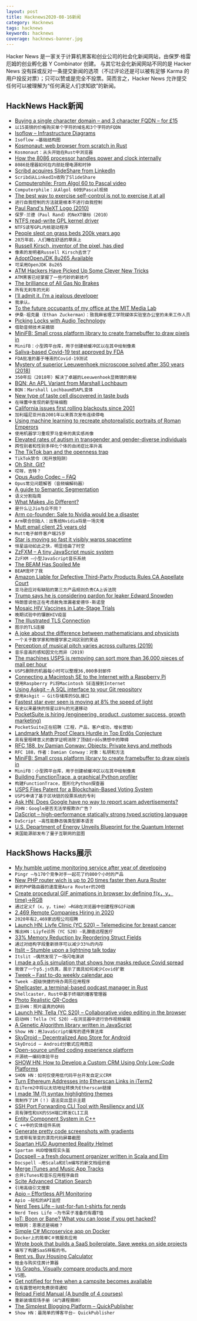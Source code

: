 ```yaml
---
layout: post
title: Hacknews2020-08-16新闻
category: Hacknews
tags: hacknews
keywords: hacknews
coverage: hacknews-banner.jpg
---
```


Hacker News 是一家关于计算机黑客和创业公司的社会化新闻网站，由保罗·格雷厄姆的创业孵化器 Y Combinator 创建。
与其它社会化新闻网站不同的是 Hacker News 没有踩或反对一条提交新闻的选项（不过评论还是可以被有足够 Karma 的用户投反对票）；只可以赞或是完全不投票。简而言之，Hacker News 允许提交任何可以被理解为“任何满足人们求知欲”的新闻。

## HackNews Hack新闻


- [Buying a single character domain – and 3 character FQDN – for £15](https://shkspr.mobi/blog/2020/08/buying-a-single-character-domain-and-3-character-fqdn-for-15/)
- `以15英镑的价格购买单个字符的域名和3个字符的FQDN`
- [Isoflow – Infrastructure Diagrams](https://isoflow.io/)
- `Isoflow –基础结构图`
- [Kosmonaut: web browser from scratch in Rust](https://github.com/twilco/kosmonaut)
- `Kosmonaut：从头开始在Rust中浏览器`
- [How the 8086 processor handles power and clock internally](http://www.righto.com/2020/08/how-8086-processor-handles-power-and.html)
- `8086处理器如何在内部处理电源和时钟`
- [Scribd acquires SlideShare from LinkedIn](https://techcrunch.com/2020/08/11/scribd-acquires-slideshare/)
- `Scribd从LinkedIn收购了SlideShare`
- [Computerphile: From Algol 60 to Pascal video](https://www.youtube.com/watch?v=SVYBJlCmRxE)
- `Computerphile：从Algol 60到Pascal视频`
- [The best way to exercise self-control is not to exercise it at all](https://psyche.co/ideas/the-best-way-to-exercise-self-control-is-not-to-exercise-it-at-all)
- `进行自我控制的方法就是根本不进行自我控制`
- [Paul Rand's NeXT Logo (2010)](https://www.logodesignlove.com/next-logo-paul-rand)
- `保罗·兰德（Paul Rand）的NeXT徽标（2010）`
- [NTFS read-write GPL kernel driver](https://lore.kernel.org/lkml/2911ac5cd20b46e397be506268718d74@paragon-software.com/)
- `NTFS读写GPL内核驱动程序`
- [People slept on grass beds 200k years ago](https://arstechnica.com/science/2020/08/people-slept-on-comfy-grass-beds-200000-years-ago/)
- `20万年前，人们睡在舒适的草床上`
- [Russell Kirsch, inventor of the pixel, has died](https://petapixel.com/2020/08/13/russell-kirsch-inventor-of-the-pixel-passed-away-this-week/)
- `像素的发明者Russell Kirsch去世了`
- [AdoptOpenJDK 8u265 Available](https://blog.adoptopenjdk.net/2020/07/adoptopenjdk-8u265-available/)
- `可采用OpenJDK 8u265`
- [ATM Hackers Have Picked Up Some Clever New Tricks](https://www.wired.com/story/atm-hackers-jackpotting-remote-malware/)
- `ATM黑客已经掌握了一些巧妙的新技巧`
- [The brilliance of All Gas No Brakes](https://bigtechnology.substack.com/p/the-brilliance-of-all-gas-no-brakes)
- `所有无刹车的光彩`
- [I’ll admit it. I’m a jealous developer](https://medium.com/@dangoslen/ill-admit-it-i-m-a-jealous-developer-4c526f0e0abb)
- `我承认。`
- [To the future occupants of my office at the MIT Media Lab](http://www.ethanzuckerman.com/blog/2020/08/15/to-the-future-occupants-of-my-office-at-the-mit-media-lab/)
- `伊桑·祖克曼（Ethan Zuckerman）：致我麻省理工学院媒体实验室办公室的未来工作人员`
- [Picking Locks with Audio Technology](https://cacm.acm.org/news/246744-picking-locks-with-audio-technology/fulltext)
- `借助音频技术采摘锁`
- [MiniFB: Small cross platform library to create framebuffer to draw pixels in](https://github.com/emoon/minifb#minifb)
- `MiniFB：小型跨平台库，用于创建帧缓冲区以在其中绘制像素`
- [Saliva-based Covid-19 test approved by FDA](https://news.yale.edu/2020/08/15/yales-rapid-covid-19-saliva-test-receives-fda-emergency-use-authorization)
- `FDA批准的基于唾液的Covid-19测试`
- [Mystery of superior Leeuwenhoek microscope solved after 350 years (2018)](https://phys.org/news/2018-03-mystery-superior-leeuwenhoek-microscope-years.html)
- `350年后（2018年）解决了卓越的Leeuwenhoek显微镜的奥秘`
- [BQN: An APL Variant from Marshall Lochbaum](https://mlochbaum.github.io/BQN/)
- `BQN：Marshall Lochbaum的APL变体`
- [New type of taste cell discovered in taste buds](https://neurosciencenews.com/taste-cells-16830/)
- `在味蕾中发现的新型味细胞`
- [California issues first rolling blackouts since 2001](https://www.npr.org/2020/08/15/902781690/california-issues-first-rolling-blackouts-since-2001-as-heat-wave-bakes-western-)
- `加利福尼亚州自2001年以来首次发布连续停电`
- [Using machine learning to recreate photorealistic portraits of Roman Emperors](https://voshart.com/ROMAN-EMPEROR-PROJECT)
- `使用机器学习重现罗马皇帝的真实感肖像`
- [Elevated rates of autism in transgender and gender-diverse individuals](https://www.nature.com/articles/s41467-020-17794-1)
- `跨性别者和性别多样化个体的自闭症比率升高`
- [The TikTok ban and the openness trap](https://unintendedconsequenc.es/tiktok-ban-openness-trap/)
- `TikTok禁令（和开放陷阱）`
- [Oh Shit, Git?](https://ohshitgit.com/)
- `哎呀，吉特？`
- [Opus Audio Codec – FAQ](https://wiki.xiph.org/index.php?title=OpusFAQ)
- `Opus常见问题解答（音频编解码器）`
- [A guide to Semantic Segmentation](https://nanonets.com/blog/semantic-image-segmentation-2020/)
- `语义分割指南`
- [What Makes Jio Different?](https://simplanations.substack.com/p/9-what-makes-jio-different)
- `是什么让Jio与众不同？`
- [Arm co-founder: Sale to Nvidia would be a disaster](https://www.bbc.com/news/technology-53637463)
- `Arm联合创始人：出售给Nvidia将是一场灾难`
- [Mutt email client 25 years old](http://mutt.org)
- `Mutt电子邮件客户端25岁`
- [Star is moving so fast it visibly warps spacetime](https://futurism.com/the-byte/star-moving-fast-warps-spacetime)
- `恒星运动如此之快，明显扭曲了时空`
- [ZzFXM – A tiny JavaScript music system](https://keithclark.github.io/ZzFXM/)
- `ZzFXM –小型JavaScript音乐系统`
- [The BEAM Has Spoiled Me](https://gvaughn.github.io/2020/08/08/beam_spoiled_me.html)
- `BEAM宠坏了我`
- [Amazon Liable for Defective Third-Party Products Rules CA Appellate Court](https://californiaglobe.com/section-2/amazon-liable-for-defective-third-party-products-rules-ca-appelate-court/)
- `亚马逊应对有缺陷的第三方产品规则负责CA上诉法院`
- [Trump says he is considering pardon for leaker Edward Snowden](https://www.reuters.com/article/us-usa-politics-snowden/trump-says-hes-considering-pardon-for-leaker-edward-snowden-idUSKCN25B10Z)
- `特朗普说他正在考虑赦免泄漏者爱德华·斯诺登`
- [Mosaic HIV Vaccines in Late-Stage Trials](https://www.verywellhealth.com/mosaic-hiv-vaccine-sparks-hope-4173079)
- `晚期试验中的镶嵌HIV疫苗`
- [The Illustrated TLS Connection](https://tls.ulfheim.net/)
- `图示的TLS连接`
- [A joke about the difference between mathematicians and physicists](http://www.thingspondered.xyz/2020/08/excerpt-man-who-loved-only-numbers.html)
- `一个关于数学家和物理学家之间区别的笑话`
- [Perception of musical pitch varies across cultures (2019)](https://news.mit.edu/2019/perception-musical-pitch-cultures-0919)
- `音乐音高的感知因文化而异（2019）`
- [The machines USPS is removing can sort more than 36,000 pieces of mail per hour](https://www.businessinsider.com/usps-mail-sorting-machines-how-they-work-in-photos-2020-8)
- `USPS删除的机器每小时可以整理36,000多封邮件`
- [Connecting a Macintosh SE to the Internet with a Raspberry Pi](https://metalbabble.wordpress.com/2020/02/08/the-final-frontier-connecting-a-macintosh-se-to-the-internet-with-a-raspberry-pi/)
- `使用Raspberry Pi将Macintosh SE连接到Internet`
- [Using Askgit – A SQL interface to your Git repository](https://willschenk.com/articles/2020/using_askgit/)
- `使用Askgit – Git存储库的SQL接口`
- [Fastest star ever seen is moving at 8% the speed of light](https://phys.org/news/2020-08-fastest-star.html)
- `有史以来最快的恒星以8％的光速移动`
- [PocketSuite is hiring (engineering, product, customer success, growth marketing)](https://angel.co/company/pocketsuite)
- `PocketSuite正在招聘（工程，产品，客户成功，增长营销）`
- [Landmark Math Proof Clears Hurdle in Top Erdős Conjecture](https://www.quantamagazine.org/landmark-math-proof-clears-hurdle-in-top-erdos-conjecture-20200803/)
- `具有里程碑意义的数学证明消除了顶级Erdős猜想中的障碍`
- [RFC 188, by Damian Conway: Objects: Private keys and methods](https://raku-advent.blog/2020/08/16/rfc-188-by-damian-conway-objects-private-keys-and-methods/)
- `RFC 188，作者：Damian Conway：对象：私钥和方法`
- [MiniFB: Small cross platform library to create framebuffer to draw pixels in](https://github.com/emoon/minifb)
- `MiniFB：小型跨平台库，用于创建帧缓冲区以在其中绘制像素`
- [Building FunctionTrace, a graphical Python profiler](https://hacks.mozilla.org/2020/05/building-functiontrace-a-graphical-python-profiler/)
- `构建FunctionTrace，图形化Python探查器`
- [USPS Files Patent for a Blockchain-Based Voting System](https://heraldsheets.com/us-postal-service-usps-files-patent-for-blockchain-based-voting-system/)
- `USPS申请了基于区块链的投票系统的专利`
- [Ask HN: Does Google have no way to report scam advertisements?](item?id=24175924)
- `问HN：Google是否无法举报欺诈广告？`
- [DaScript – high-performance statically strong typed scripting language](https://dascript.org/)
- `DaScript –高性能静态强类型脚本语言`
- [U.S. Department of Energy Unveils Blueprint for the Quantum Internet](https://www.energy.gov/articles/us-department-energy-unveils-blueprint-quantum-internet-launch-future-quantum-internet)
- `美国能源部发布了量子互联网的蓝图`


## HackShows Hacks展示

- [ My humble uptime monitoring service after year of developing](https://pingr.io)
- `Pingr –与170个竞争对手一起花了约800个小时的产品`
- [ New PHP router wich is up to 20 times faster then Aura Router](https://github.com/alexdodonov/mezon-router/blob/master/doc/router-aura.md)
- `新的PHP路由器的速度是Aura Router的20倍`
- [ Create procedural GIF animations in browser by defining f(x，y，time)→RGB](https://fofpx.com)
- `通过定义f（x，y，time）→RGB在浏览器中创建程序GIF动画`
- [ 2,469 Remote Companies Hiring in 2020](https://remotehub.io/)
- `2020年有2,469家远程公司招聘`
- [Launch HN: Liyfe Clinic (YC S20) – Telemedicine for breast cancer](item?id=24143569)
- `推出HN：Liyfe诊所（YC S20）–乳腺癌远程医疗`
- [ 33% Memory Reduction by Reordering Struct Fields](https://qvault.io/2020/08/07/saving-a-third-of-our-memory-by-re-ordering-go-struct-fields)
- `通过对结构字段重新排序可以减少33％的内存`
- [ Itslit – Stumble upon a lightning talk today](https://github.com/vinayak-mehta/itslit)
- `Itslit –偶然发现了一场闪电演讲`
- [ I made a p5.js simulation that shows how masks reduce Covid spread](http://JustWearIt.fyi)
- `我做了一个p5.js仿真，展示了面具如何减少Covid扩散`
- [ Tweek – Fast to-do weekly calendar app](https://tweek.so)
- `Tweek –超级快捷的待办周历应用程序`
- [ Shellcaster, a terminal-based podcast manager in Rust](https://github.com/jeff-hughes/shellcaster)
- `Shellcaster，Rust中基于终端的播客管理器`
- [ Photo Realistic QR-Codes](https://www.QRpicture.com)
- `显示HN：照片逼真的QR码`
- [Launch HN: Tella (YC S20) – Collaborative video editing in the browser](item?id=24158509)
- `启动HN：Tella（YC S20）–在浏览器中进行协作视频编辑`
- [ A Genetic Algorithm library written in JavaScript](https://github.com/lodenrogue/genetic-algorithm-js)
- `Show HN：用JavaScript编写的遗传算法库`
- [ SkyDroid – Decentralized App Store for Android](https://github.com/redsolver/skydroid)
- `SkyDroid – Android分散式应用商店`
- [ Open-source unified coding experience platform](https://www.reddit.com/r/Python/comments/i9g0oo/made_a_platform_for_people_to_learn_code_practice/)
- `开源统一编码体验平台`
- [SHOW HN: How to Develop a Custom CRM Using Only Low-Code Platforms](https://medium.com/@sebscholl/hot-to-develop-a-custom-crm-using-only-low-code-platforms-67da41bbe9b1)
- `SHON HN：如何仅使用低代码平台开发自定义CRM`
- [ Turn Ethereum Addresses into Etherscan Links in iTerm2](https://medium.com/@elliotaplant/turn-ethereum-addresses-into-etherscan-links-in-iterm2-77656dc48fde)
- `在iTerm2中将以太坊地址转换为Etherscan链接`
- [ I made 1M (!) syntax highlighting themes](https://www.syntaxenvy.com/0782664)
- `我制作了1M（！）语法突出显示主题`
- [ SSH Port Forwarding CLI Tool with Resiliency and UX](https://davrodpin.github.io/mole/)
- `具有弹性和UX的SSH端口转发CLI工具`
- [ Entity Component System in C++](https://github.com/stillwwater/twoecs)
- `C ++中的实体组件系统`
- [ Generate pretty code screenshots with gradients](https://www.snippetshot.com)
- `生成带有渐变的漂亮代码屏幕截图`
- [ Spartan HUD Augmented Reality Helmet](https://www.kickstarter.com/projects/realjds/spartan-hud-next-generation-augmented-reality-helmet)
- `Spartan HUD增强现实头盔`
- [ Docspell – a fresh document organizer written in Scala and Elm](https://github.com/eikek/docspell)
- `Docspell –用Scala和Elm编写的新文档组织者`
- [ Merge iTunes and Music App Tracks](https://www.davidschlachter.com/misc/trackconcat)
- `合并iTunes和音乐应用程序曲目`
- [ Scite Advanced Citation Search](https://medium.com/scite/scite-advanced-search-discover-research-in-context-2a3ccdb06b15)
- `引用高级引文搜索`
- [ Apio – Effortless API Monitoring](https://apio.in/)
- `Apio –轻松的API监控`
- [ Nerd Tees Life – just-for-fun t-shirts for nerds](https://nerdtees.life)
- `Nerd Tees Life –为书呆子准备的有趣T恤`
- [ IoT: Boon or Bane? What you can loose if you get hacked?](https://www.skillsire.com/read-blog/298_internet-of-things-boon-or-bane.html)
- `物联网：恩惠还是祸根？`
- [ Simple C# Microservice app on Docker](https://github.com/developerhq/Microservice-Demo-App)
- `Docker上的简单C＃微服务应用`
- [ Wrote book that builds a SaaS boilerplate. Save weeks on side projects](https://builderbook.org/book)
- `编写了构建SaaS样板的书。`
- [ Rent vs. Buy Housing Calculator](https://www.rentvsbuy.house/)
- `租金与购买住房计算器`
- [ Vs Graphs. Visually compare products and more](https://vsgraphs.ritza.co/)
- `VS图。`
- [ Get notified for free when a campsite becomes available](https://campflare.com)
- `在有露营地时免费获得通知`
- [ Reload Field Manual (A bundle of 4 courses)](https://gumroad.com/a/615445619)
- `重新装填现场手册（4门课程捆绑）`
- [ The Simplest Blogging Platform – QuickPublisher](https://www.quickpublisher.online)
- `Show HN：最简单的博客平台– QuickPublisher`

